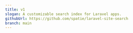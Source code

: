 ```yaml
---
title: v1
slogan: A customizable search index for Laravel apps.
githubUrl: https://github.com/spatie/laravel-site-search
branch: main
---
```

